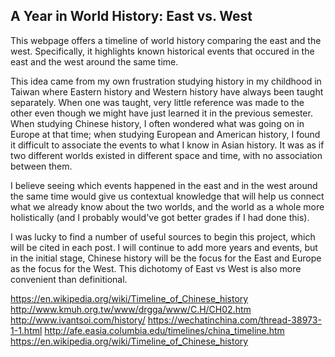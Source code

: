 ## A Year in World History: East vs. West

This webpage offers a timeline of world history comparing the east and the west. Specifically, it highlights known historical events that occured in the east and the west around the same time.

This idea came from my own frustration studying history in my childhood in Taiwan where Eastern history and Western history have always been taught separately. When one was taught, very little reference was made to the other even though we might have just learned it in the previous semester. When studying Chinese history, I often wondered what was going on in Europe at that time; when studying European and American history, I found it difficult to associate the events to what I know in Asian history. It was as if two different worlds existed in different space and time, with no association between them.

I believe seeing which events happened in the east and in the west around the same time would give us contextual knowledge that will help us connect what we already know about the two worlds, and the world as a whole more holistically (and I probably would've got better grades if I had done this).

I was lucky to find a number of useful sources to begin this project, which will be cited in each post. I will continue to add more years and events, but in the initial stage, Chinese history will be the focus for the East and Europe as the focus for the West. This dichotomy of East vs West is also more convenient than definitional.

https://en.wikipedia.org/wiki/Timeline_of_Chinese_history
http://www.kmuh.org.tw/www/drgga/www/C.H/CH02.htm
http://www.ivantsoi.com/history/
https://wechatinchina.com/thread-38973-1-1.html
http://afe.easia.columbia.edu/timelines/china_timeline.htm
https://en.wikipedia.org/wiki/Timeline_of_Chinese_history


